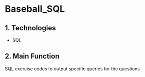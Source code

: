 # Baseball_SQL
## 1. Technologies
- SQL
  
## 2. Main Function
SQL exercise codes to output specific queries for the questions


